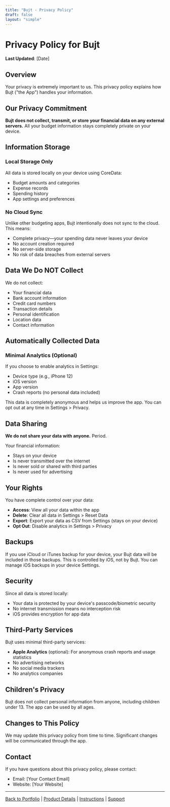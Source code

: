 ```yaml
---
title: "Bujt - Privacy Policy"
draft: false
layout: "simple"
---
```


# Privacy Policy for Bujt

**Last Updated**: [Date]

## Overview

Your privacy is extremely important to us. This privacy policy explains how Bujt ("the App") handles your information.

## Our Privacy Commitment

**Bujt does not collect, transmit, or store your financial data on any external servers.** All your budget information stays completely private on your device.

## Information Storage

### Local Storage Only
All data is stored locally on your device using CoreData:
- Budget amounts and categories
- Expense records
- Spending history
- App settings and preferences

### No Cloud Sync
Unlike other budgeting apps, Bujt intentionally does not sync to the cloud. This means:
- Complete privacy—your spending data never leaves your device
- No account creation required
- No server-side storage
- No risk of data breaches from external servers

## Data We Do NOT Collect

We do not collect:
- Your financial data
- Bank account information
- Credit card numbers
- Transaction details
- Personal identification
- Location data
- Contact information

## Automatically Collected Data

### Minimal Analytics (Optional)
If you choose to enable analytics in Settings:
- Device type (e.g., iPhone 12)
- iOS version
- App version
- Crash reports (no personal data included)

This data is completely anonymous and helps us improve the app. You can opt out at any time in Settings > Privacy.

## Data Sharing

**We do not share your data with anyone.** Period.

Your financial information:
- Stays on your device
- Is never transmitted over the internet
- Is never sold or shared with third parties
- Is never used for advertising

## Your Rights

You have complete control over your data:
- **Access**: View all your data within the app
- **Delete**: Clear all data in Settings > Reset Data
- **Export**: Export your data as CSV from Settings (stays on your device)
- **Opt Out**: Disable analytics in Settings > Privacy

## Backups

If you use iCloud or iTunes backup for your device, your Bujt data will be included in those backups. This is controlled by iOS, not by Bujt. You can manage iOS backups in your device Settings.

## Security

Since all data is stored locally:
- Your data is protected by your device's passcode/biometric security
- No internet transmission means no interception risk
- iOS provides encryption for app data

## Third-Party Services

Bujt uses minimal third-party services:
- **Apple Analytics** (optional): For anonymous crash reports and usage statistics
- No advertising networks
- No social media trackers
- No analytics companies

## Children's Privacy

Bujt does not collect personal information from anyone, including children under 13. The app can be used by all ages.

## Changes to This Policy

We may update this privacy policy from time to time. Significant changes will be communicated through the app.

## Contact

If you have questions about this privacy policy, please contact:
- Email: [Your Contact Email]
- Website: [Your Website]

---

[Back to Portfolio](/rory-allen/portfolio/bujt/) | [Product Details](/rory-allen/bujt/product/) | [Instructions](/rory-allen/bujt/instructions/) | [Support](/rory-allen/bujt/support/)
